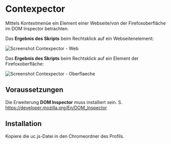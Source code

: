 # Contexpector
Mittels Kontextmenüe ein Element einer Webseite/von der Firefoxoberfläche im DOM Inspector betrachten.

Das **Ergebnis des Skripts** beim Rechtsklick auf ein Webseitenelement:

![Screenshot Contexpector - Web](https://github.com/ardiman/userChrome.js/raw/master/contexpector/scr_contexp_web.png)

Das **Ergebnis des Skripts** beim Rechtsklick auf ein Element der Firefoxoberfläche:

![Screenshot Contexpector - Oberflaeche](https://github.com/ardiman/userChrome.js/raw/master/contexpector/scr_contexp_fx.png)

## Voraussetzungen
Die Erweiterung **DOM Inspector** muss installiert sein. S. https://developer.mozilla.org/En/DOM_Inspector

## Installation
Kopiere die uc.js-Datei in den Chromeordner des Profils.

